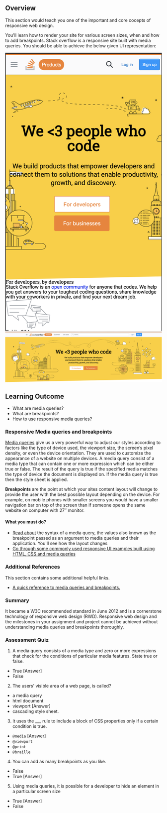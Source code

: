 ## Overview

This section would teach you one of the important and core cocepts of responsive web design.

You'll learn how to render your site for various screen sizes, when and how to add breakpoints. Stack overflow is a responsive site built with media queries. You should be able to achieve the below given UI representation:

![Responsive Media Queries Mobile](media_queries/media-mob.png)
![Responsive Media Queries ](media_queries/media.png)

## Learning Outcome

- What are media queries?
- What are breakpoints?
- How to use responsive media queries?

### Responsive Media queries and breakpoints

[Media queries](https://www.w3.org/TR/mediaqueries-4/) give us a very powerful way to adjust our styles according to factors like the type of device used, the viewport size, the screen’s pixel density, or even the device orientation. They are used to customize the appearance of a website on multiple devices. A media query consist of a media type that can contain one or more expression which can be either true or false. The result of the query is true if the specified media matches the type of device the document is displayed on. If the media query is true then the style sheet is applied.

**Breakpoints** are the point at which your sites content layout will change to provide the user with the best possible layout depending on the device. For example, on mobile phones with smaller screens you would have a smaller navigation bar on top of the screen than if someone opens the same website on computer with 27″ monitor.

#### What you must do?

- [Read about](https://www.w3schools.com/css/css_rwd_mediaqueries.asp) the syntax of a media query, the values also known as the breakpoint passed as an argument to media queries and their application. You'll see how the layout changes
- [Go through some commonly used responsive UI examples built using HTML, CSS and media queries](https://www.w3schools.com/css/css3_mediaqueries_ex.asp)

### Additional References

This section contains some additional helpful links.

- [A quick reference to media queries and breakpoints.](https://www.tutorialrepublic.com/css-tutorial/css3-media-queries.php)

### Summary

It became a W3C recommended standard in June 2012 and is a cornerstone technology of responsive web design (RWD). Responsive web design and the milestones in your assignment and project cannot be achieved without understanding media queries and breakpoints thoroughly.

### Assessment Quiz

1. A media query consists of a media type and zero or more expressions that check for the conditions of particular media features. State true or false.

- True [Answer]
- False

2. The users' visible area of a web page, is called?

- a media query
- html document
- viewport [Answer]
- cascading style sheet.

3. It uses the \_\_\_ rule to include a block of CSS properties only if a certain condition is true.

- `@media` [Answer]
- `@viewport`
- `@print`
- `@braille`

4. You can add as many breakpoints as you like.

- False
- True [Answer]

5. Using media queries, it is possible for a developer to hide an element in a particular screen size

- True [Answer]
- False
